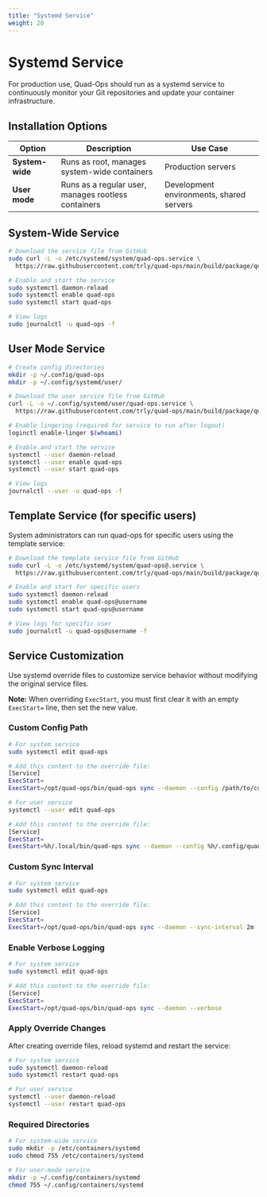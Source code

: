 ```yaml
---
title: "Systemd Service"
weight: 20
---
```


# Systemd Service

For production use, Quad-Ops should run as a systemd service to continuously monitor your Git repositories and update your container infrastructure.

## Installation Options

| Option | Description | Use Case |
|--------|-------------|----------|
| **System-wide** | Runs as root, manages system-wide containers | Production servers |
| **User mode** | Runs as a regular user, manages rootless containers | Development environments, shared servers |

## System-Wide Service

```bash
# Download the service file from GitHub
sudo curl -L -o /etc/systemd/system/quad-ops.service \
  https://raw.githubusercontent.com/trly/quad-ops/main/build/package/quad-ops.service

# Enable and start the service
sudo systemctl daemon-reload
sudo systemctl enable quad-ops
sudo systemctl start quad-ops

# View logs
sudo journalctl -u quad-ops -f
```

## User Mode Service

```bash
# Create config directories
mkdir -p ~/.config/quad-ops
mkdir -p ~/.config/systemd/user/

# Download the user service file from GitHub
curl -L -o ~/.config/systemd/user/quad-ops.service \
  https://raw.githubusercontent.com/trly/quad-ops/main/build/package/quad-ops-user.service

# Enable lingering (required for service to run after logout)
loginctl enable-linger $(whoami)

# Enable and start the service
systemctl --user daemon-reload
systemctl --user enable quad-ops
systemctl --user start quad-ops

# View logs
journalctl --user -u quad-ops -f
```

## Template Service (for specific users)

System administrators can run quad-ops for specific users using the template service:

```bash
# Download the template service file from GitHub
sudo curl -L -o /etc/systemd/system/quad-ops@.service \
  https://raw.githubusercontent.com/trly/quad-ops/main/build/package/quad-ops@.service

# Enable and start for specific users
sudo systemctl daemon-reload
sudo systemctl enable quad-ops@username
sudo systemctl start quad-ops@username

# View logs for specific user
sudo journalctl -u quad-ops@username -f
```

## Service Customization

Use systemd override files to customize service behavior without modifying the original service files.

**Note:** When overriding `ExecStart`, you must first clear it with an empty `ExecStart=` line, then set the new value.

### Custom Config Path

```bash
# For system service
sudo systemctl edit quad-ops

# Add this content to the override file:
[Service]
ExecStart=
ExecStart=/opt/quad-ops/bin/quad-ops sync --daemon --config /path/to/custom/config.yaml
```

```bash
# For user service
systemctl --user edit quad-ops

# Add this content to the override file:
[Service]
ExecStart=
ExecStart=%h/.local/bin/quad-ops sync --daemon --config %h/.config/quad-ops/custom-config.yaml
```

### Custom Sync Interval

```bash
# For system service
sudo systemctl edit quad-ops

# Add this content to the override file:
[Service]
ExecStart=
ExecStart=/opt/quad-ops/bin/quad-ops sync --daemon --sync-interval 2m
```

### Enable Verbose Logging

```bash
# For system service
sudo systemctl edit quad-ops

# Add this content to the override file:
[Service]
ExecStart=
ExecStart=/opt/quad-ops/bin/quad-ops sync --daemon --verbose
```

### Apply Override Changes

After creating override files, reload systemd and restart the service:

```bash
# For system service
sudo systemctl daemon-reload
sudo systemctl restart quad-ops

# For user service
systemctl --user daemon-reload
systemctl --user restart quad-ops
```

### Required Directories

```bash
# For system-wide service
sudo mkdir -p /etc/containers/systemd
sudo chmod 755 /etc/containers/systemd

# For user-mode service
mkdir -p ~/.config/containers/systemd
chmod 755 ~/.config/containers/systemd
```